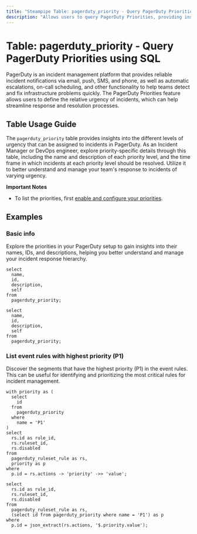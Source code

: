 ```yaml
---
title: "Steampipe Table: pagerduty_priority - Query PagerDuty Priorities using SQL"
description: "Allows users to query PagerDuty Priorities, providing insights into the different levels of urgency that can be assigned to incidents."
---
```


# Table: pagerduty_priority - Query PagerDuty Priorities using SQL

PagerDuty is an incident management platform that provides reliable incident notifications via email, push, SMS, and phone, as well as automatic escalations, on-call scheduling, and other functionality to help teams detect and fix infrastructure problems quickly. The PagerDuty Priorities feature allows users to define the relative urgency of incidents, which can help streamline response and resolution processes.

## Table Usage Guide

The `pagerduty_priority` table provides insights into the different levels of urgency that can be assigned to incidents in PagerDuty. As an Incident Manager or DevOps engineer, explore priority-specific details through this table, including the name and description of each priority level, and the time frame in which incidents at each priority level should be resolved. Utilize it to better understand and manage your team's response to incidents of varying urgency.

**Important Notes**
- To list the priorities, first [enable and configure your priorities](https://support.pagerduty.com/docs/incident-priority#section-enabling-incident-priority).

## Examples

### Basic info
Explore the priorities in your PagerDuty setup to gain insights into their names, IDs, and descriptions, helping you better understand and manage your incident response hierarchy.

```sql+postgres
select
  name,
  id,
  description,
  self
from
  pagerduty_priority;
```

```sql+sqlite
select
  name,
  id,
  description,
  self
from
  pagerduty_priority;
```

### List event rules with highest priority (P1)
Discover the segments that have the highest priority (P1) in the event rules. This can be useful for identifying and prioritizing the most critical rules for incident management.

```sql+postgres
with priority as (
  select
    id
  from
    pagerduty_priority
  where
    name = 'P1'
)
select
  rs.id as rule_id,
  rs.ruleset_id,
  rs.disabled
from
  pagerduty_ruleset_rule as rs,
  priority as p
where
  p.id = rs.actions -> 'priority' ->> 'value';
```

```sql+sqlite
select
  rs.id as rule_id,
  rs.ruleset_id,
  rs.disabled
from
  pagerduty_ruleset_rule as rs,
  (select id from pagerduty_priority where name = 'P1') as p
where
  p.id = json_extract(rs.actions, '$.priority.value');
```